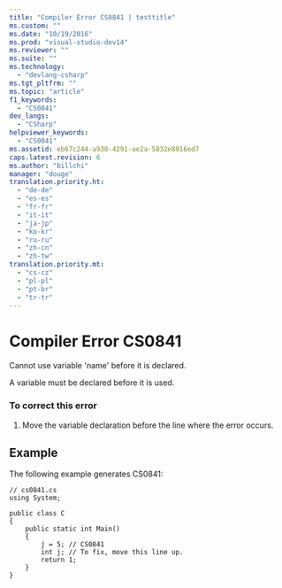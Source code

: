 ```yaml
---
title: "Compiler Error CS0841 | testtitle"
ms.custom: ""
ms.date: "10/19/2016"
ms.prod: "visual-studio-dev14"
ms.reviewer: ""
ms.suite: ""
ms.technology: 
  - "devlang-csharp"
ms.tgt_pltfrm: ""
ms.topic: "article"
f1_keywords: 
  - "CS0841"
dev_langs: 
  - "CSharp"
helpviewer_keywords: 
  - "CS0841"
ms.assetid: eb67c244-a930-4291-ae2a-5832e8916ed7
caps.latest.revision: 6
ms.author: "billchi"
manager: "douge"
translation.priority.ht: 
  - "de-de"
  - "es-es"
  - "fr-fr"
  - "it-it"
  - "ja-jp"
  - "ko-kr"
  - "ru-ru"
  - "zh-cn"
  - "zh-tw"
translation.priority.mt: 
  - "cs-cz"
  - "pl-pl"
  - "pt-br"
  - "tr-tr"
---
```

# Compiler Error CS0841
Cannot use variable 'name' before it is declared.  
  
 A variable must be declared before it is used.  
  
### To correct this error  
  
1.  Move the variable declaration before the line where the error occurs.  
  
## Example  
 The following example generates CS0841:  
  
```  
// cs0841.cs  
using System;  
  
public class C  
{  
    public static int Main()  
    {  
        j = 5; // CS0841  
        int j; // To fix, move this line up.  
        return 1;  
    }  
}  
```
